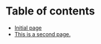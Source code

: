 # Table of contents

* [Initial page](README.md)
* [This is a second page.](this-is-a-second-page..md)

